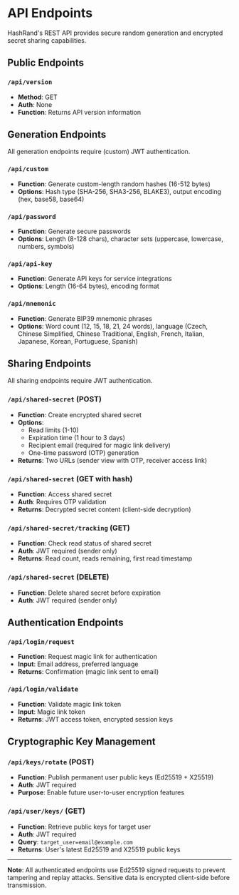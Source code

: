 # API Endpoints

HashRand's REST API provides secure random generation and encrypted secret sharing capabilities.

## Public Endpoints

### `/api/version`
- **Method**: GET
- **Auth**: None
- **Function**: Returns API version information

## Generation Endpoints

All generation endpoints require (custom) JWT authentication.

### `/api/custom`
- **Function**: Generate custom-length random hashes (16-512 bytes)
- **Options**: Hash type (SHA-256, SHA3-256, BLAKE3), output encoding (hex, base58, base64)

### `/api/password`
- **Function**: Generate secure passwords
- **Options**: Length (8-128 chars), character sets (uppercase, lowercase, numbers, symbols)

### `/api/api-key`
- **Function**: Generate API keys for service integrations
- **Options**: Length (16-64 bytes), encoding format

### `/api/mnemonic`
- **Function**: Generate BIP39 mnemonic phrases
- **Options**: Word count (12, 15, 18, 21, 24 words), language (Czech, Chinese Simplified, Chinese Traditional, English, French, Italian, Japanese, Korean, Portuguese, Spanish)

## Sharing Endpoints

All sharing endpoints require JWT authentication.

### `/api/shared-secret` (POST)
- **Function**: Create encrypted shared secret
- **Options**:
  - Read limits (1-10)
  - Expiration time (1 hour to 3 days)
  - Recipient email (required for magic link delivery)
  - One-time password (OTP) generation
- **Returns**: Two URLs (sender view with OTP, receiver access link)

### `/api/shared-secret` (GET with hash)
- **Function**: Access shared secret
- **Auth**: Requires OTP validation
- **Returns**: Decrypted secret content (client-side decryption)

### `/api/shared-secret/tracking` (GET)
- **Function**: Check read status of shared secret
- **Auth**: JWT required (sender only)
- **Returns**: Read count, reads remaining, first read timestamp

### `/api/shared-secret` (DELETE)
- **Function**: Delete shared secret before expiration
- **Auth**: JWT required (sender only)

## Authentication Endpoints

### `/api/login/request`
- **Function**: Request magic link for authentication
- **Input**: Email address, preferred language
- **Returns**: Confirmation (magic link sent to email)

### `/api/login/validate`
- **Function**: Validate magic link token
- **Input**: Magic link token
- **Returns**: JWT access token, encrypted session keys

## Cryptographic Key Management

### `/api/keys/rotate` (POST)
- **Function**: Publish permanent user public keys (Ed25519 + X25519)
- **Auth**: JWT required
- **Purpose**: Enable future user-to-user encryption features

### `/api/user/keys/` (GET)
- **Function**: Retrieve public keys for target user
- **Auth**: JWT required
- **Query**: `target_user=email@example.com`
- **Returns**: User's latest Ed25519 and X25519 public keys

---

**Note**: All authenticated endpoints use Ed25519 signed requests to prevent tampering and replay attacks. Sensitive data is encrypted client-side before transmission.
